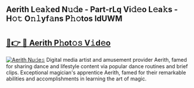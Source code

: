## Aerith L𝚎a𝚔ed N𝚞𝚍e - Part-rLq Vi𝚍𝚎o L𝚎a𝚔s - H𝚘𝚝 O𝚗𝚕yf𝚊ns P𝚑𝚘tos ldUWM

# <h2><a href="http://kf5u8w.oniu.top/?m=Aerith">🔗👉 🔴 Aerith P𝚑ot𝚘𝚜 V𝚒d𝚎o</a></h2>

[![Aerith Nu𝚍e𝚜](https://i.imgur.com/0qMVB7G.gif)](http://kf5u8w.oniu.top/?m=Aerith)
Digital media artist and amusement provider Aerith, famed for sharing dance and lifestyle content via popular dance routines and brief clips. Exceptional magician's apprentice Aerith, famed for their remarkable abilities and accomplishments in learning the art of magic.  
